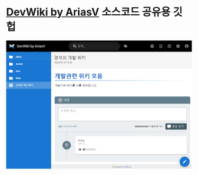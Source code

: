 # [DevWiki by AriasV](http://35.247.36.198/ko/home) 소스코드 공유용 깃헙

![wiki대문](https://github.com/oks3280/wiki/blob/main/wiki%EB%8C%80%EB%AC%B8.png)
